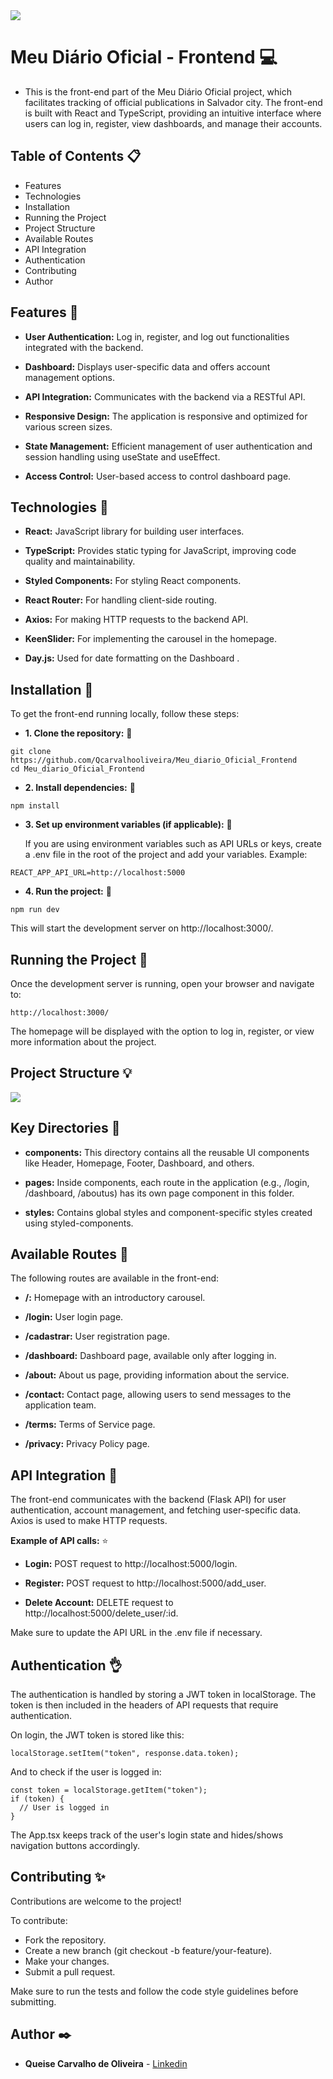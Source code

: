 <img src="https://github.com/Qcarvalhooliveira/Meu_diario_Oficial_Frontend/blob/main/image/capa.png">


# **Meu Diário Oficial - Frontend** :computer:

* This is the front-end part of the Meu Diário Oficial project, which facilitates tracking of official publications in Salvador city. The front-end is built with React and TypeScript, providing an intuitive interface where users can log in, register, view dashboards, and manage their accounts.


## **Table of Contents** :clipboard:

* Features
* Technologies
* Installation
* Running the Project
* Project Structure
* Available Routes
* API Integration
* Authentication
* Contributing
* Author


## **Features** :memo:

* **User Authentication:** Log in, register, and log out functionalities integrated with the backend.
    
* **Dashboard:** Displays user-specific data and offers account management options.
    
* **API Integration:** Communicates with the backend via a RESTful API.
    
* **Responsive Design:** The application is responsive and optimized for various screen sizes.
    
* **State Management:** Efficient management of user authentication and session handling using useState and useEffect.
    
* **Access Control:** User-based access to control dashboard page.


## **Technologies** :dart:

* **React:** JavaScript library for building user interfaces.

* **TypeScript:** Provides static typing for JavaScript, improving code quality and maintainability.
    
* **Styled Components:** For styling React components.
    
* **React Router:** For handling client-side routing.
    
* **Axios:** For making HTTP requests to the backend API.
    
* **KeenSlider:** For implementing the carousel in the homepage.

* **Day.js:** Used for date formatting on the Dashboard .


## **Installation** :vertical_traffic_light:

To get the front-end running locally, follow these steps:

* **1. Clone the repository:** :construction: 

```
git clone https://github.com/Qcarvalhooliveira/Meu_diario_Oficial_Frontend
cd Meu_diario_Oficial_Frontend
```

* **2. Install dependencies:** :round_pushpin:

```
npm install
```

* **3. Set up environment variables (if applicable):** :triangular_flag_on_post: 

    If you are using environment variables such as API URLs or keys, create a .env file in the root of the project and add your variables. Example:

```
REACT_APP_API_URL=http://localhost:5000
```

* **4. Run the project:** :busstop:

```
npm run dev
```

This will start the development server on http://localhost:3000/.


## **Running the Project** :checkered_flag:

Once the development server is running, open your browser and navigate to:

```
http://localhost:3000/
```

The homepage will be displayed with the option to log in, register, or view more information about the project.

## **Project Structure** :bulb:

<img src="https://github.com/Qcarvalhooliveira/Meu_diario_Oficial_Frontend/blob/main/image/Project%20Structure.png">


## **Key Directories** :key:

* **components:** This directory contains all the reusable UI components like Header, Homepage, Footer, Dashboard, and others.

* **pages:** Inside components, each route in the application (e.g., /login, /dashboard, /aboutus) has its own page component in this folder.
    
* **styles:** Contains global styles and component-specific styles created using styled-components.


## **Available Routes** :mag_right:

The following routes are available in the front-end:

* **/:** Homepage with an introductory carousel.

* **/login:** User login page.

* **/cadastrar:** User registration page.

* **/dashboard:** Dashboard page, available only after logging in.

* **/about:** About us page, providing information about the service.
    
* **/contact:** Contact page, allowing users to send messages to the application team.

* **/terms:** Terms of Service page.
    
* **/privacy:** Privacy Policy page.


## **API Integration** :dizzy:

The front-end communicates with the backend (Flask API) for user authentication, account management, and fetching user-specific data. Axios is used to make HTTP requests.

**Example of API calls:** :star:

* **Login:** POST request to http://localhost:5000/login.

* **Register:** POST request to http://localhost:5000/add_user.

* **Delete Account:** DELETE request to http://localhost:5000/delete_user/:id.

Make sure to update the API URL in the .env file if necessary.


## **Authentication** :ok_hand:

The authentication is handled by storing a JWT token in localStorage. The token is then included in the headers of API requests that require authentication.

On login, the JWT token is stored like this:

```
localStorage.setItem("token", response.data.token);
```

And to check if the user is logged in:

```
const token = localStorage.getItem("token");
if (token) {
  // User is logged in
}
```


The App.tsx keeps track of the user's login state and hides/shows navigation buttons accordingly.


## **Contributing** :sparkles:

Contributions are welcome to the project! 

To contribute:

* Fork the repository.
* Create a new branch (git checkout -b feature/your-feature).
* Make your changes.
* Submit a pull request.

Make sure to run the tests and follow the code style guidelines before submitting.


## **Author** :black_nib:

* **Queise Carvalho de Oliveira** - [Linkedin](https://www.linkedin.com/in/queise-carvalho-de-oliveira-50359749/)